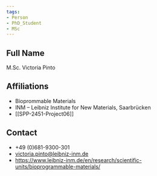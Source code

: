 ```yaml
---
tags: 
- Person
- PhD_Student
- MSc
---
```

## Full Name
M.Sc. Victoria Pinto

## Affiliations
- Bioprommable Materials
- INM – Leibniz Institute for New Materials, Saarbrücken
- [[SPP-2451-Project06]]
## Contact
- +49 (0)681-9300-301
- victoria.pinto@leibniz-inm.de
- https://www.leibniz-inm.de/en/research/scientific-units/bioprogrammable-materials/
